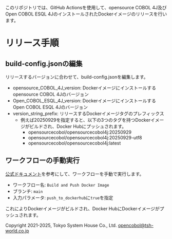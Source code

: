 このリポジトリでは、GitHub Actionsを使用して、opensource COBOL 4J及びOpen COBOL ESQL 4JのインストールされたDockerイメージのリリースを行います。

# リリース手順

## build-config.jsonの編集

リリースするバージョンに合わせて、build-config.jsonを編集します。
* opensource_COBOL_4J_version: Dockerイメージにインストールするopensource COBOL 4Jのバージョン
* Open_COBOL_ESQL_4J_version: DockerイメージにインストールするOpen COBOL ESQL 4Jのバージョン
* version_string_prefix: リリースするDockerイメージタグのプレフィックス
  * 例えば20250929を指定すると、以下の3つのタグを持つDockerイメージがビルドされ、Docker Hubにプッシュされます。
    * opensourcecobol/opensourcecobol4j:20250929
    * opensourcecobol/opensourcecobol4j:20250929-utf8
    * opensourcecobol/opensourcecobol4j:latest

## ワークフローの手動実行

[公式ドキュメント](https://docs.github.com/ja/actions/how-tos/manage-workflow-runs/manually-run-a-workflow)を参考にして、ワークフローを手動で実行します。

* ワークフロー名: `Build and Push Docker Image`
* ブランチ: `main`
* 入力パラメータ: `push_to_dockerhub`に`true`を指定

これによりDockerイメージがビルドされ、Docker HubにDockerイメージがプッシュされます。

Copyright 2021-2025, Tokyo System House Co., Ltd. <opencobol@tsh-world.co.jp>
